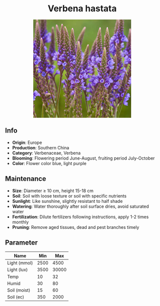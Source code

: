 <h1 align='center'>Verbena hastata</h1>
<p align="center">
    <img 
        align='center'
        width='320'
        src="../images/verbena hastata.png" 
        alt='Verbena hastata' />
</p>

## Info

 - **Origin**: Europe
 - **Production**: Southern China
 - **Category**: Verbenaceae, Verbena
 - **Blooming**: Flowering period June-August, fruiting period July-October
 - **Color**: Flower color blue, light purple

## Maintenance

 - **Size**: Diameter ≥ 10 cm, height 15-18 cm
 - **Soil**: Soil with loose texture or soil with specific nutrients
 - **Sunlight**: Like sunshine, slightly resistant to half shade
 - **Watering**: Water thoroughly after soil surface dries, avoid saturated water
 - **Fertilization**: Dilute fertilizers following instructions, apply 1-2 times monthly
 - **Pruning**: Remove aged tissues, dead and pest branches timely

## Parameter

| Name         | Min  | Max   |
|--------------|------|-------|
| Light (mmol) | 2500 | 4500  |
| Light (lux)  | 3500 | 30000 |
| Temp         | 10    | 32    |
| Humid        | 30   | 80    |
| Soil (moist) | 15   | 60    |
| Soil (ec)    | 350  | 2000  |